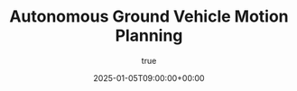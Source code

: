 ---
title: "Autonomous Ground Vehicle Motion Planning"
date: 2025-01-05T09:00:00+00:00
description: Introduction to Sample Post
hero: images/hsky_24.jpg
author:
  image: /images/sharwin_portrait.jpg
menu:
  sidebar:
    name: AGV Motion Planning
    identifier: agv-hsky
    weight: 6
tags: ["Basic", "Multi-lingual"]
categories: ["Basic"]
---